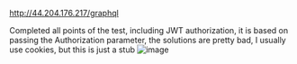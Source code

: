 http://44.204.176.217/graphql 

Completed all points of the test, including JWT authorization, it is based on passing the Authorization parameter, the solutions are pretty bad, I usually use cookies, but this is just a stub
![image](https://github.com/PogunGun/nest-graphQL-blog/assets/76246480/c91c7961-60cc-4777-9a7e-4d4864d1d75b)
